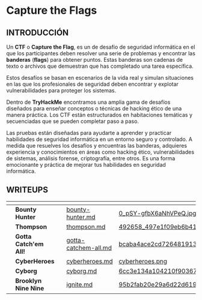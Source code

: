 # Capture the Flags

## INTRODUCCIÓN&#x20;

Un **CTF** o **Capture the Flag**, es un de desafío de seguridad informática en el que los participantes deben resolver una serie de problemas y encontrar las **banderas** (**flags**) para obtener puntos. Estas banderas son cadenas de texto o archivos que demuestran que has completado una tarea específica.&#x20;

Estos desafíos se basan en escenarios de la vida real y simulan situaciones en las que los profesionales de seguridad deben encontrar y explotar vulnerabilidades para proteger los sistemas.

Dentro de **TryHackMe** encontramos una amplia gama de desafíos diseñados para enseñar conceptos o técnicas de hacking ético de una manera práctica. Los CTF están estructurados en habitaciones temáticas y secuenciadas que se pueden completar paso a paso.

Las pruebas están diseñadas para ayudarte a aprender y practicar habilidades de seguridad informática en un entorno seguro y controlado. A medida que resuelves los desafíos y encuentras las banderas, adquieres experiencia y conocimientos en áreas como hacking ético, vulnerabilidades de sistemas, análisis forense, criptografía, entre otros. Es una forma emocionante y práctica de mejorar tus habilidades en seguridad informática.

## WRITEUPS

<table data-view="cards"><thead><tr><th></th><th></th><th></th><th data-hidden data-card-target data-type="content-ref"></th><th data-hidden data-card-cover data-type="files"></th></tr></thead><tbody><tr><td></td><td><strong>Bounty Hunter</strong></td><td></td><td><a href="bounty-hunter.md">bounty-hunter.md</a></td><td><a href="../../.gitbook/assets/0_pSY-gfbX6aNhVPeQ.jpg">0_pSY-gfbX6aNhVPeQ.jpg</a></td></tr><tr><td></td><td><strong>Thompson</strong></td><td></td><td><a href="thompson.md">thompson.md</a></td><td><a href="../../.gitbook/assets/492658_497e1f09eb6b412eb87f2bdbe1e93ace~mv2.png">492658_497e1f09eb6b412eb87f2bdbe1e93ace~mv2.png</a></td></tr><tr><td></td><td><strong>Gotta Catch'em All!</strong></td><td></td><td><a href="gotta-catchem-all.md">gotta-catchem-all.md</a></td><td><a href="../../.gitbook/assets/bcaba4ace2cd7264819139cec6677ebe.jpeg">bcaba4ace2cd7264819139cec6677ebe.jpeg</a></td></tr><tr><td></td><td><strong>CyberHeroes</strong></td><td></td><td><a href="cyberheroes.md">cyberheroes.md</a></td><td><a href="../../.gitbook/assets/cyberheroes.png">cyberheroes.png</a></td></tr><tr><td></td><td><strong>Cyborg</strong></td><td></td><td><a href="cyborg.md">cyborg.md</a></td><td><a href="../../.gitbook/assets/6cc3e134a104210f90367c6557e42b6e.jpeg">6cc3e134a104210f90367c6557e42b6e.jpeg</a></td></tr><tr><td></td><td><strong>Brooklyn Nine Nine</strong></td><td></td><td><a href="ignite.md">ignite.md</a></td><td><a href="../../.gitbook/assets/95b2fab20e29a6d22d6191a789dcbe1f.jpeg">95b2fab20e29a6d22d6191a789dcbe1f.jpeg</a></td></tr></tbody></table>
